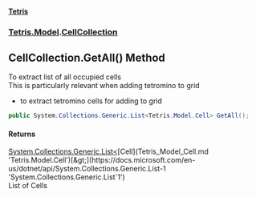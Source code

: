 #### [Tetris](index.md 'index')
### [Tetris.Model](Tetris_Model.md 'Tetris.Model').[CellCollection](Tetris_Model_CellCollection.md 'Tetris.Model.CellCollection')
## CellCollection.GetAll() Method
To extract list of all occupied cells  
This is particularly relevant when adding tetromino to grid   
- to extract tetromino cells for adding to grid  
```csharp
public System.Collections.Generic.List<Tetris.Model.Cell> GetAll();
```
#### Returns
[System.Collections.Generic.List&lt;](https://docs.microsoft.com/en-us/dotnet/api/System.Collections.Generic.List-1 'System.Collections.Generic.List`1')[Cell](Tetris_Model_Cell.md 'Tetris.Model.Cell')[&gt;](https://docs.microsoft.com/en-us/dotnet/api/System.Collections.Generic.List-1 'System.Collections.Generic.List`1')  
List of Cells
